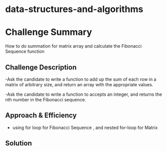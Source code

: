 # data-structures-and-algorithms

# Challenge Summary
How to do summation for matrix array and calculate the Fibonacci Sequence function

## Challenge Description
-Ask the candidate to write a function to add up the sum of each row in a matrix of arbitrary size, and return an array with the appropriate values.

-Ask the candidate to write a function to accepts an integer, and returns the nth number in the Fibonacci sequence.


## Approach & Efficiency
- using for loop for Fibonacci Sequence , and nested for-loop for Matrix

## Solution
